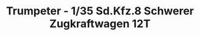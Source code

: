 ---
layout: product
title: "Trumpeter - 1/35 Sd.Kfz.8 Schwerer Zugkraftwagen 12T"
price: "5600" 
desc: "N/A"
img_path: "/assets/img/TRU01583.webp"
brand: "N/A"
available: false
special_offer: false
new: false
soon: false
cat: "010000"
subcat: "013400"
subsubcat: "0N/A"
sifra: "TRU01583"
popular: false
---